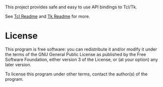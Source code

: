 This project provides safe and easy to use API bindings to Tcl/Tk.

See [Tcl Readme](./tcl/README.md) and [Tk Readme](./tk/README.md) for more.

# License

This program is free software: you can redistribute it and/or modify it under
the terms of the GNU General Public License as published by the Free Software
Foundation, either version 3 of the License, or (at your option) any later
version.

To license this program under other terms, contact the author(s) of the
program.

